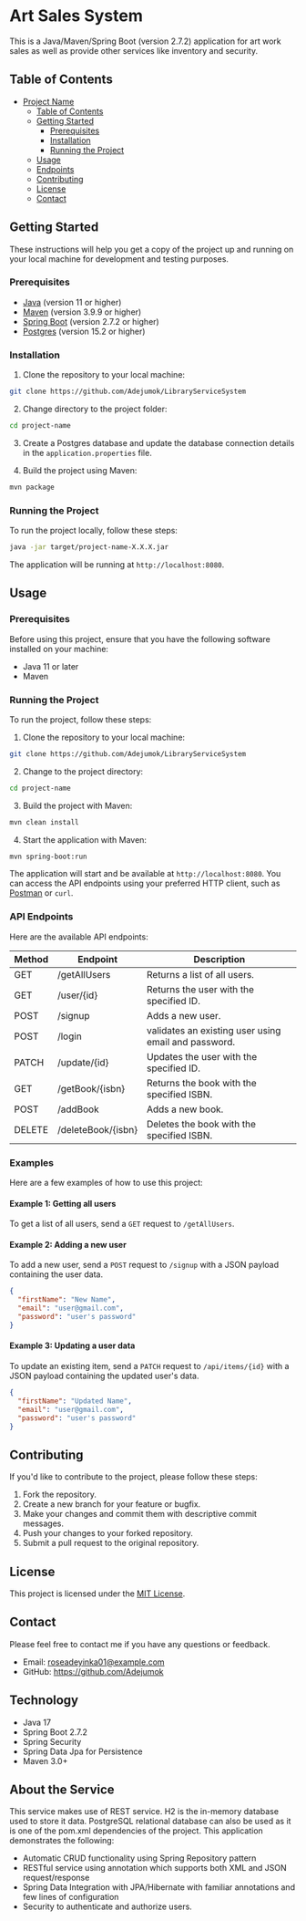 # Art Sales System
This is a Java/Maven/Spring Boot (version 2.7.2) application for art work sales as well as provide other services like inventory and security.

## Table of Contents

- [Project Name](#project-name)
  - [Table of Contents](#table-of-contents)
  - [Getting Started](#getting-started)
    - [Prerequisites](#prerequisites)
    - [Installation](#installation)
    - [Running the Project](#running-the-project)
  - [Usage](#usage)
  - [Endpoints](#endpoints)
  - [Contributing](#contributing)
  - [License](#license)
  - [Contact](#contact)

## Getting Started

These instructions will help you get a copy of the project up and running on your local machine for development and testing purposes.

### Prerequisites

- [Java](https://www.java.com/) (version 11 or higher)
- [Maven](https://maven.apache.org/) (version 3.9.9 or higher)
- [Spring Boot](https://spring.io/) (version 2.7.2 or higher)
- [Postgres](https://www.postgresql.org/) (version 15.2 or higher)

### Installation

1. Clone the repository to your local machine:

```bash
git clone https://github.com/Adejumok/LibraryServiceSystem
```

2. Change directory to the project folder:

```bash
cd project-name
```

3. Create a Postgres database and update the database connection details in the `application.properties` file.

4. Build the project using Maven:

```bash
mvn package
```

### Running the Project

To run the project locally, follow these steps:

```bash
java -jar target/project-name-X.X.X.jar
```

The application will be running at `http://localhost:8080`.


## Usage

### Prerequisites

Before using this project, ensure that you have the following software installed on your machine:

- Java 11 or later
- Maven

### Running the Project

To run the project, follow these steps:

1. Clone the repository to your local machine:

```bash
git clone https://github.com/Adejumok/LibraryServiceSystem
```

2. Change to the project directory:

```bash
cd project-name
```

3. Build the project with Maven:

```bash
mvn clean install
```

4. Start the application with Maven:

```bash
mvn spring-boot:run
```

The application will start and be available at `http://localhost:8080`. You can access the API endpoints using your preferred HTTP client, such as [Postman](https://www.postman.com/) or `curl`.

### API Endpoints

Here are the available API endpoints:

| Method | Endpoint | Description |
| ------ | -------- | ----------- |
| GET    | /getAllUsers | Returns a list of all users. |
| GET    | /user/{id} | Returns the user with the specified ID. |
| POST   | /signup | Adds a new user. |
| POST   | /login | validates an existing user using email and password. |
| PATCH    | /update/{id} | Updates the user with the specified ID. |
| GET    | /getBook/{isbn} | Returns the book with the specified ISBN. |
| POST   | /addBook | Adds a new book. |
| DELETE | /deleteBook/{isbn} | Deletes the book with the specified ISBN. |

### Examples

Here are a few examples of how to use this project:

#### Example 1: Getting all users

To get a list of all users, send a `GET` request to `/getAllUsers`.

#### Example 2: Adding a new user

To add a new user, send a `POST` request to `/signup` with a JSON payload containing the user data.

```json
{
  "firstName": "New Name",
  "email": "user@gmail.com",
  "password": "user's password"
}
```

#### Example 3: Updating a user data

To update an existing item, send a `PATCH` request to `/api/items/{id}` with a JSON payload containing the updated user's data.

```json
{
  "firstName": "Updated Name",
  "email": "user@gmail.com",
  "password": "user's password"
}
```

## Contributing

If you'd like to contribute to the project, please follow these steps:

1. Fork the repository.
2. Create a new branch for your feature or bugfix.
3. Make your changes and commit them with descriptive commit messages.
4. Push your changes to your forked repository.
5. Submit a pull request to the original repository.

## License

This project is licensed under the [MIT License](LICENSE).

## Contact

Please feel free to contact me if you have any questions or feedback.

- Email: roseadeyinka01@example.com
- GitHub: https://github.com/Adejumok

## Technology
* Java 17
* Spring Boot 2.7.2
* Spring Security
* Spring Data Jpa for Persistence
* Maven 3.0+

## About the Service
This service makes use of REST service. H2 is the in-memory database used to store it data. PostgreSQL relational database can also be used as it is one of the pom.xml dependencies of the project.
This application demonstrates the following:
* Automatic CRUD functionality using Spring Repository pattern
* RESTful service using annotation which supports both XML and JSON request/response
* Spring Data Integration with JPA/Hibernate with familiar annotations and few lines of configuration
* Security to authenticate and authorize users.
